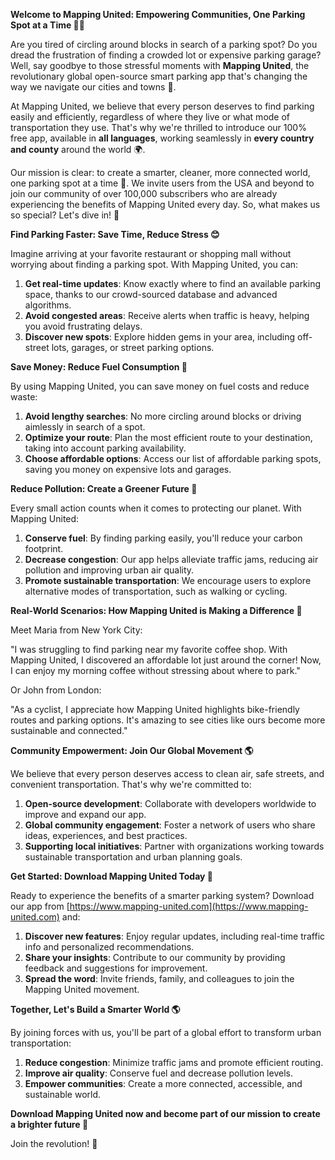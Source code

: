 **Welcome to Mapping United: Empowering Communities, One Parking Spot at a Time 🚗💖**

Are you tired of circling around blocks in search of a parking spot? Do you dread the frustration of finding a crowded lot or expensive parking garage? Well, say goodbye to those stressful moments with **Mapping United**, the revolutionary global open-source smart parking app that's changing the way we navigate our cities and towns 🌆.

At Mapping United, we believe that every person deserves to find parking easily and efficiently, regardless of where they live or what mode of transportation they use. That's why we're thrilled to introduce our 100% free app, available in **all languages**, working seamlessly in **every country and county** around the world 🌍.

Our mission is clear: to create a smarter, cleaner, more connected world, one parking spot at a time 🌟. We invite users from the USA and beyond to join our community of over 100,000 subscribers who are already experiencing the benefits of Mapping United every day. So, what makes us so special? Let's dive in! 🤔

**Find Parking Faster: Save Time, Reduce Stress 😊**

Imagine arriving at your favorite restaurant or shopping mall without worrying about finding a parking spot. With Mapping United, you can:

1. **Get real-time updates**: Know exactly where to find an available parking space, thanks to our crowd-sourced database and advanced algorithms.
2. **Avoid congested areas**: Receive alerts when traffic is heavy, helping you avoid frustrating delays.
3. **Discover new spots**: Explore hidden gems in your area, including off-street lots, garages, or street parking options.

**Save Money: Reduce Fuel Consumption 🚗**

By using Mapping United, you can save money on fuel costs and reduce waste:

1. **Avoid lengthy searches**: No more circling around blocks or driving aimlessly in search of a spot.
2. **Optimize your route**: Plan the most efficient route to your destination, taking into account parking availability.
3. **Choose affordable options**: Access our list of affordable parking spots, saving you money on expensive lots and garages.

**Reduce Pollution: Create a Greener Future 🌿**

Every small action counts when it comes to protecting our planet. With Mapping United:

1. **Conserve fuel**: By finding parking easily, you'll reduce your carbon footprint.
2. **Decrease congestion**: Our app helps alleviate traffic jams, reducing air pollution and improving urban air quality.
3. **Promote sustainable transportation**: We encourage users to explore alternative modes of transportation, such as walking or cycling.

**Real-World Scenarios: How Mapping United is Making a Difference 🌈**

Meet Maria from New York City:

"I was struggling to find parking near my favorite coffee shop. With Mapping United, I discovered an affordable lot just around the corner! Now, I can enjoy my morning coffee without stressing about where to park."

Or John from London:

"As a cyclist, I appreciate how Mapping United highlights bike-friendly routes and parking options. It's amazing to see cities like ours become more sustainable and connected."

**Community Empowerment: Join Our Global Movement 🌎**

We believe that every person deserves access to clean air, safe streets, and convenient transportation. That's why we're committed to:

1. **Open-source development**: Collaborate with developers worldwide to improve and expand our app.
2. **Global community engagement**: Foster a network of users who share ideas, experiences, and best practices.
3. **Supporting local initiatives**: Partner with organizations working towards sustainable transportation and urban planning goals.

**Get Started: Download Mapping United Today 📲**

Ready to experience the benefits of a smarter parking system? Download our app from [https://www.mapping-united.com](https://www.mapping-united.com) and:

1. **Discover new features**: Enjoy regular updates, including real-time traffic info and personalized recommendations.
2. **Share your insights**: Contribute to our community by providing feedback and suggestions for improvement.
3. **Spread the word**: Invite friends, family, and colleagues to join the Mapping United movement.

**Together, Let's Build a Smarter World 🌎**

By joining forces with us, you'll be part of a global effort to transform urban transportation:

1. **Reduce congestion**: Minimize traffic jams and promote efficient routing.
2. **Improve air quality**: Conserve fuel and decrease pollution levels.
3. **Empower communities**: Create a more connected, accessible, and sustainable world.

**Download Mapping United now and become part of our mission to create a brighter future 🌟**

Join the revolution! 💪